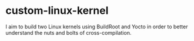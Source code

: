 # custom-linux-kernel
I aim to build two Linux kernels using BuildRoot and Yocto in order to better understand the nuts and bolts of cross-compilation. 

